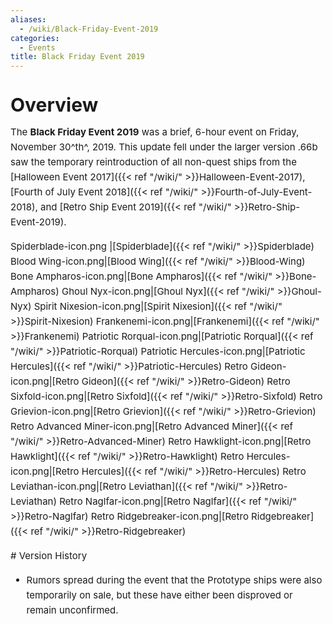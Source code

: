 ```yaml
---
aliases:
  - /wiki/Black-Friday-Event-2019
categories:
  - Events
title: Black Friday Event 2019
---
```


<div class="cardcontainer" style="font-size:15px; line-height:24px">

# Overview

The **Black Friday Event 2019** was a brief, 6-hour event on Friday, November 30^th^, 2019. This update fell under the larger version .66b saw the temporary reintroduction of all non-quest ships from the [Halloween Event 2017]({{< ref "/wiki/" >}}Halloween-Event-2017), [Fourth of July Event 2018]({{< ref "/wiki/" >}}Fourth-of-July-Event-2018), and [Retro Ship Event 2019]({{< ref "/wiki/" >}}Retro-Ship-Event-2019).

Spiderblade-icon.png |[Spiderblade]({{< ref "/wiki/" >}}Spiderblade) Blood Wing-icon.png|[Blood Wing]({{< ref "/wiki/" >}}Blood-Wing) Bone Ampharos-icon.png|[Bone Ampharos]({{< ref "/wiki/" >}}Bone-Ampharos) Ghoul Nyx-icon.png|[Ghoul Nyx]({{< ref "/wiki/" >}}Ghoul-Nyx) Spirit Nixesion-icon.png|[Spirit Nixesion]({{< ref "/wiki/" >}}Spirit-Nixesion) Frankenemi-icon.png|[Frankenemi]({{< ref "/wiki/" >}}Frankenemi) Patriotic Rorqual-icon.png|[Patriotic Rorqual]({{< ref "/wiki/" >}}Patriotic-Rorqual) Patriotic Hercules-icon.png|[Patriotic Hercules]({{< ref "/wiki/" >}}Patriotic-Hercules) Retro Gideon-icon.png|[Retro Gideon]({{< ref "/wiki/" >}}Retro-Gideon) Retro Sixfold-icon.png|[Retro Sixfold]({{< ref "/wiki/" >}}Retro-Sixfold) Retro Grievion-icon.png|[Retro Grievion]({{< ref "/wiki/" >}}Retro-Grievion) Retro Advanced Miner-icon.png|[Retro Advanced Miner]({{< ref "/wiki/" >}}Retro-Advanced-Miner) Retro Hawklight-icon.png|[Retro Hawklight]({{< ref "/wiki/" >}}Retro-Hawklight) Retro Hercules-icon.png|[Retro Hercules]({{< ref "/wiki/" >}}Retro-Hercules) Retro Leviathan-icon.png|[Retro Leviathan]({{< ref "/wiki/" >}}Retro-Leviathan) Retro Naglfar-icon.png|[Retro Naglfar]({{< ref "/wiki/" >}}Retro-Naglfar) Retro Ridgebreaker-icon.png|[Retro Ridgebreaker]({{< ref "/wiki/" >}}Retro-Ridgebreaker)

</div>
<div class="cardcontainer" style="font-size:15px; line-height:24px">
# Version History

- Rumors spread during the event that the Prototype ships were also temporarily on sale, but these have either been disproved or remain unconfirmed.

</div>
